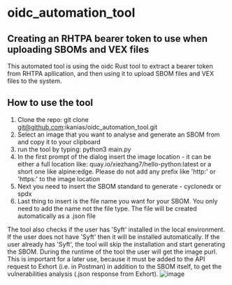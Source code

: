# oidc_automation_tool
Creating an RHTPA bearer token to use when uploading SBOMs and VEX files
--------------------------------------------------------------------------

This automated tool is using the oidc Rust tool to extract a bearer token from RHTPA apllication,
and then using it to upload SBOM files and VEX files to the system.

How to use the tool
--------------------
1. Clone the repo: git clone git@github.com:ikanias/oidc_automation_tool.git
2. Select an image that you want to analyse and generate an SBOM from and copy it to your clipboard
3. run the tool by typing: python3 main.py
4. In the first prompt of the dialog insert the image location - it can be either a full location like:  quay.io/xiezhang7/hello-python:latest
   or a short one like alpine:edge. Please do not add any prefix like 'http:' or 'https:' to the image location
5. Next you need to insert the SBOM standard to generate - cyclonedx or spdx
6. Last thing to insert is the file name you want for your SBOM. You only need to add the name not the file type. The file will be created automatically
   as a .json file

The tool also checks if the user has 'Syft' installed in the local environment. If the user does not have 'Syft' then it will be installed automatically.
If the user already has 'Syft', the tool will skip the installation and start generating the SBOM.
During the runtime of the tool the user will get the image purl. This is important for a later use, because it must be added to the API request to Exhort
(i.e. in Postman) in addition to the SBOM itself, to get the vulnerabilities analysis (.json response from Exhort).
![image](https://github.com/ikanias/oidc_automation_tool/assets/69799772/a69dcbe4-ef62-4164-bc24-49ea7df214ab)
